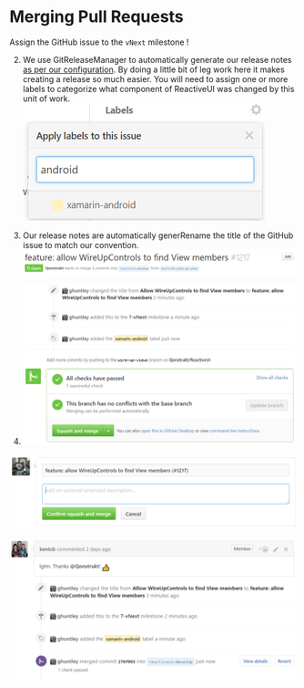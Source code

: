 # Merging Pull Requests

Assign the GitHub issue to the `vNext` milestone !

[](/en/images/contributing/assign-to-a-milestone.png)

2. We use GitReleaseManager to automatically generate our release notes [as per our configuration](https://github.com/reactiveui/ReactiveUI/blob/develop/GitReleaseManager.yaml). By doing a little bit of leg work here it makes creating a release so much easier. You will need to assign one or more labels to categorize what component of ReactiveUI was changed by this unit of work. ![](/en/images/contributing/apply-one-or-more-labels.png)

3. Our release notes are automatically generRename the title of the GitHub issue to match our convention. ![Ren](/en/images/contributing/rename-the-title.png)

4. ![](/en/images/contributing/ready-for-squash-and-merge.png)


![](/en/images/contributing/squash-and-reword-the-commits.png)

![](/en/images/contributing/contribution-merged.png)




